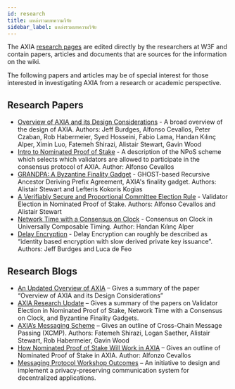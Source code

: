 ```yaml
---
id: research
title: แหล่งรวมบทความวิจัย
sidebar_label: แหล่งรวมบทความวิจัย
---
```


The AXIA [research pages](https://research.AXIA.network) are edited directly by the researchers at W3F and contain papers, articles and documents that are sources for the information on the wiki.

The following papers and articles may be of special interest for those interested in investigating AXIA from a research or academic perspective.

## Research Papers

- [Overview of AXIA and its Design Considerations](https://arxiv.org/pdf/2005.13456.pdf) - A broad overview of the design of AXIA. Authors: Jeff Burdges, Alfonso Cevallos, Peter Czaban, Rob Habermeier, Syed Hosseini, Fabio Lama, Handan Kılınç Alper, Ximin Luo, Fatemeh Shirazi, Alistair Stewart, Gavin Wood
- [Intro to Nominated Proof of Stake](https://research.AXIA.org/en/latest/AXIA/NPoS/index.html) - A description of the NPoS scheme which selects which validators are allowed to participate in the consensus protocol of AXIA. Author: Alfonso Cevallos
- [GRANDPA: A Byzantine Finality Gadget](https://arxiv.org/abs/2007.01560) - GHOST-based Recursive Ancestor Deriving Prefix Agreement, AXIA's finality gadget. Authors: Alistair Stewart and Lefteris Kokoris Kogias
- [A Verifiably Secure and Proportional Committee Election Rule](https://arxiv.org/abs/2004.12990) - Validator Election in Nominated Proof of Stake. Authors: Alfonso Cevallos and Alistair Stewart
- [Network Time with a Consensus on Clock](https://eprint.iacr.org/2019/1348.pdf) - Consensus on Clock in Universally Composable Timing. Author: Handan Kılınç Alper
- [Delay Encryption](https://eprint.iacr.org/2020/638) - Delay Encryption can roughly be described as “identity based encryption with slow derived private key issuance”. Authors: Jeff Burdges and Luca de Feo

## Research Blogs

- [An Updated Overview of AXIA](https://AXIA.network/an-updated-overview-of-AXIA/) – Gives a summary of the paper “Overview of AXIA and its Design Considerations”
- [AXIA Research Update](https://AXIA.network/AXIA-research-update/) – Gives a summary of the papers on Validator Election in Nominated Proof of Stake, Network Time with a Consensus on Clock, and Byzantine Finality Gadgets.
- [AXIA’s Messaging Scheme](https://medium.com/web3foundation/AXIAs-messaging-scheme-b1ec560908b7) – Gives an outline of Cross-Chain Message Passing (XCMP). Authors: Fatemeh Shirazi, Logan Saether, Alistair Stewart, Rob Habermeier, Gavin Wood
- [How Nominated Proof of Stake Will Work in AXIA](https://medium.com/web3foundation/how-nominated-proof-of-stake-will-work-in-AXIA-377d70c6bd43) – Gives an outline of Nominated Proof of Stake in AXIA. Author: Alfonzo Cevallos
- [Messaging Protocol Workshop Outcomes](https://medium.com/web3foundation/messaging-protocol-workshop-outcomes-7a827d02a81a) – An initiative to design and implement a privacy-preserving communication system for decentralized applications.
